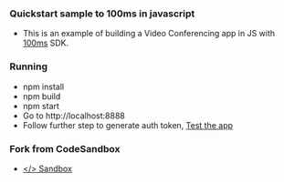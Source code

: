 ### Quickstart sample to 100ms in javascript

- This is an example of building a Video Conferencing app in JS with [100ms](https://100ms.live) SDK.

### Running

- npm install
- npm build
- npm start
- Go to http://localhost:8888
- Follow further step to generate auth token, [Test the app](https://www.100ms.live/docs/javascript/v2/guides/javascript-quickstart#test-the-app)

### Fork from CodeSandbox

- [</> Sandbox ](https://codesandbox.io/s/github/100mslive/100ms-examples/tree/main/web/js-quickstart-deep-ar)
